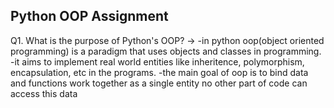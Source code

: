 ## Python OOP Assignment
Q1. What is the purpose of Python's OOP?
-> -in python oop(object oriented programming) is a paradigm that uses objects and classes in programming.
-it aims to implement real world entities like inheritence, polymorphism, encapsulation, etc in the programs.
-the main goal of oop is to bind data and functions work together as a single entity no other part of code can access this data
